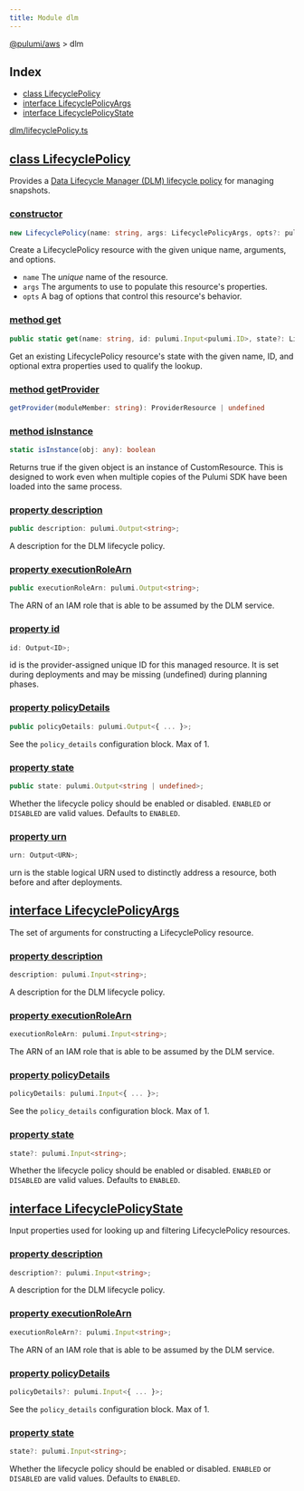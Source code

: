 ```yaml
---
title: Module dlm
---
```


<a href="../index.html">@pulumi/aws</a> &gt; dlm

<h2 class="pdoc-module-header">Index</h2>

* <a href="#LifecyclePolicy">class LifecyclePolicy</a>
* <a href="#LifecyclePolicyArgs">interface LifecyclePolicyArgs</a>
* <a href="#LifecyclePolicyState">interface LifecyclePolicyState</a>

<a href="https://github.com/pulumi/pulumi-aws/blob/master/sdk/nodejs/dlm/lifecyclePolicy.ts">dlm/lifecyclePolicy.ts</a> 


<h2 class="pdoc-module-header" id="LifecyclePolicy">
<a class="pdoc-member-name" href="https://github.com/pulumi/pulumi-aws/blob/master/sdk/nodejs/dlm/lifecyclePolicy.ts#L10">class LifecyclePolicy</a>
</h2>

Provides a [Data Lifecycle Manager (DLM) lifecycle policy](https://docs.aws.amazon.com/AWSEC2/latest/UserGuide/snapshot-lifecycle.html) for managing snapshots.

<h3 class="pdoc-member-header">
<a class="pdoc-child-name" href="https://github.com/pulumi/pulumi-aws/blob/master/sdk/nodejs/dlm/lifecyclePolicy.ts#L38">constructor</a>
</h3>

```typescript
new LifecyclePolicy(name: string, args: LifecyclePolicyArgs, opts?: pulumi.CustomResourceOptions)
```


Create a LifecyclePolicy resource with the given unique name, arguments, and options.

* `name` The _unique_ name of the resource.
* `args` The arguments to use to populate this resource&#39;s properties.
* `opts` A bag of options that control this resource&#39;s behavior.

<h3 class="pdoc-member-header">
<a class="pdoc-child-name" href="https://github.com/pulumi/pulumi-aws/blob/master/sdk/nodejs/dlm/lifecyclePolicy.ts#L19">method get</a>
</h3>

```typescript
public static get(name: string, id: pulumi.Input<pulumi.ID>, state?: LifecyclePolicyState): LifecyclePolicy
```


Get an existing LifecyclePolicy resource's state with the given name, ID, and optional extra
properties used to qualify the lookup.

<h3 class="pdoc-member-header">
<a class="pdoc-child-name" href="https://github.com/pulumi/pulumi-aws/blob/master/sdk/nodejs/node_modules/@pulumi/pulumi/resource.d.ts#L13">method getProvider</a>
</h3>

```typescript
getProvider(moduleMember: string): ProviderResource | undefined
```

<h3 class="pdoc-member-header">
<a class="pdoc-child-name" href="https://github.com/pulumi/pulumi-aws/blob/master/sdk/nodejs/node_modules/@pulumi/pulumi/resource.d.ts#L85">method isInstance</a>
</h3>

```typescript
static isInstance(obj: any): boolean
```


Returns true if the given object is an instance of CustomResource.  This is designed to work even when
multiple copies of the Pulumi SDK have been loaded into the same process.

<h3 class="pdoc-member-header">
<a class="pdoc-child-name" href="https://github.com/pulumi/pulumi-aws/blob/master/sdk/nodejs/dlm/lifecyclePolicy.ts#L26">property description</a>
</h3>

```typescript
public description: pulumi.Output<string>;
```


A description for the DLM lifecycle policy.

<h3 class="pdoc-member-header">
<a class="pdoc-child-name" href="https://github.com/pulumi/pulumi-aws/blob/master/sdk/nodejs/dlm/lifecyclePolicy.ts#L30">property executionRoleArn</a>
</h3>

```typescript
public executionRoleArn: pulumi.Output<string>;
```


The ARN of an IAM role that is able to be assumed by the DLM service.

<h3 class="pdoc-member-header">
<a class="pdoc-child-name" href="https://github.com/pulumi/pulumi-aws/blob/master/sdk/nodejs/node_modules/@pulumi/pulumi/resource.d.ts#L80">property id</a>
</h3>

```typescript
id: Output<ID>;
```


id is the provider-assigned unique ID for this managed resource.  It is set during
deployments and may be missing (undefined) during planning phases.

<h3 class="pdoc-member-header">
<a class="pdoc-child-name" href="https://github.com/pulumi/pulumi-aws/blob/master/sdk/nodejs/dlm/lifecyclePolicy.ts#L34">property policyDetails</a>
</h3>

```typescript
public policyDetails: pulumi.Output<{ ... }>;
```


See the `policy_details` configuration block. Max of 1.

<h3 class="pdoc-member-header">
<a class="pdoc-child-name" href="https://github.com/pulumi/pulumi-aws/blob/master/sdk/nodejs/dlm/lifecyclePolicy.ts#L38">property state</a>
</h3>

```typescript
public state: pulumi.Output<string | undefined>;
```


Whether the lifecycle policy should be enabled or disabled. `ENABLED` or `DISABLED` are valid values. Defaults to `ENABLED`.

<h3 class="pdoc-member-header">
<a class="pdoc-child-name" href="https://github.com/pulumi/pulumi-aws/blob/master/sdk/nodejs/node_modules/@pulumi/pulumi/resource.d.ts#L11">property urn</a>
</h3>

```typescript
urn: Output<URN>;
```


urn is the stable logical URN used to distinctly address a resource, both before and after
deployments.

<h2 class="pdoc-module-header" id="LifecyclePolicyArgs">
<a class="pdoc-member-name" href="https://github.com/pulumi/pulumi-aws/blob/master/sdk/nodejs/dlm/lifecyclePolicy.ts#L101">interface LifecyclePolicyArgs</a>
</h2>

The set of arguments for constructing a LifecyclePolicy resource.

<h3 class="pdoc-member-header">
<a class="pdoc-child-name" href="https://github.com/pulumi/pulumi-aws/blob/master/sdk/nodejs/dlm/lifecyclePolicy.ts#L105">property description</a>
</h3>

```typescript
description: pulumi.Input<string>;
```


A description for the DLM lifecycle policy.

<h3 class="pdoc-member-header">
<a class="pdoc-child-name" href="https://github.com/pulumi/pulumi-aws/blob/master/sdk/nodejs/dlm/lifecyclePolicy.ts#L109">property executionRoleArn</a>
</h3>

```typescript
executionRoleArn: pulumi.Input<string>;
```


The ARN of an IAM role that is able to be assumed by the DLM service.

<h3 class="pdoc-member-header">
<a class="pdoc-child-name" href="https://github.com/pulumi/pulumi-aws/blob/master/sdk/nodejs/dlm/lifecyclePolicy.ts#L113">property policyDetails</a>
</h3>

```typescript
policyDetails: pulumi.Input<{ ... }>;
```


See the `policy_details` configuration block. Max of 1.

<h3 class="pdoc-member-header">
<a class="pdoc-child-name" href="https://github.com/pulumi/pulumi-aws/blob/master/sdk/nodejs/dlm/lifecyclePolicy.ts#L117">property state</a>
</h3>

```typescript
state?: pulumi.Input<string>;
```


Whether the lifecycle policy should be enabled or disabled. `ENABLED` or `DISABLED` are valid values. Defaults to `ENABLED`.

<h2 class="pdoc-module-header" id="LifecyclePolicyState">
<a class="pdoc-member-name" href="https://github.com/pulumi/pulumi-aws/blob/master/sdk/nodejs/dlm/lifecyclePolicy.ts#L79">interface LifecyclePolicyState</a>
</h2>

Input properties used for looking up and filtering LifecyclePolicy resources.

<h3 class="pdoc-member-header">
<a class="pdoc-child-name" href="https://github.com/pulumi/pulumi-aws/blob/master/sdk/nodejs/dlm/lifecyclePolicy.ts#L83">property description</a>
</h3>

```typescript
description?: pulumi.Input<string>;
```


A description for the DLM lifecycle policy.

<h3 class="pdoc-member-header">
<a class="pdoc-child-name" href="https://github.com/pulumi/pulumi-aws/blob/master/sdk/nodejs/dlm/lifecyclePolicy.ts#L87">property executionRoleArn</a>
</h3>

```typescript
executionRoleArn?: pulumi.Input<string>;
```


The ARN of an IAM role that is able to be assumed by the DLM service.

<h3 class="pdoc-member-header">
<a class="pdoc-child-name" href="https://github.com/pulumi/pulumi-aws/blob/master/sdk/nodejs/dlm/lifecyclePolicy.ts#L91">property policyDetails</a>
</h3>

```typescript
policyDetails?: pulumi.Input<{ ... }>;
```


See the `policy_details` configuration block. Max of 1.

<h3 class="pdoc-member-header">
<a class="pdoc-child-name" href="https://github.com/pulumi/pulumi-aws/blob/master/sdk/nodejs/dlm/lifecyclePolicy.ts#L95">property state</a>
</h3>

```typescript
state?: pulumi.Input<string>;
```


Whether the lifecycle policy should be enabled or disabled. `ENABLED` or `DISABLED` are valid values. Defaults to `ENABLED`.

